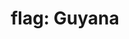 ---
layout: flags
title: "flag: Guyana"
emoji: flag_guyana
permalink: 🇬🇾.html
image: assets/img/3moji/flag_guyana.png
---
